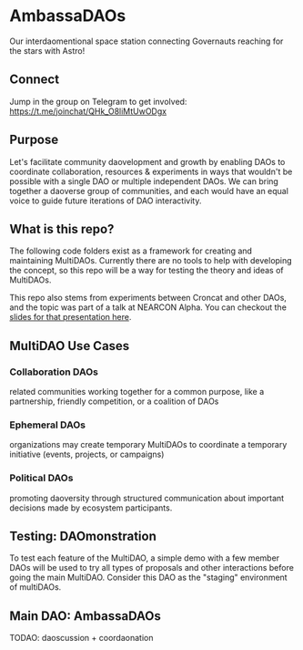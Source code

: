 # AmbassaDAOs
Our interdaomentional space station connecting Governauts reaching for the stars with Astro!

## Connect

Jump in the group on Telegram to get involved: https://t.me/joinchat/QHk_O8liMtUwODgx

## Purpose

Let's facilitate community daovelopment and growth by enabling DAOs to coordinate collaboration, resources & experiments in ways that wouldn't be possible with a single DAO or multiple independent DAOs. We can bring together a daoverse group of communities, and each would have an equal voice to guide future iterations of DAO interactivity.

## What is this repo?

The following code folders exist as a framework for creating and maintaining MultiDAOs. Currently there are no tools to help with developing the concept, so this repo will be a way for testing the theory and ideas of MultiDAOs.

This repo also stems from experiments between Croncat and other DAOs, and the topic was part of a talk at NEARCON Alpha. You can checkout the [slides for that presentation here](https://docs.google.com/presentation/d/1QtyyE6VuHWyzwkyl8dAKCWZYMBx-y0viSIJmuen67f4/edit?usp=sharing).

## MultiDAO Use Cases

### Collaboration DAOs
related communities working together for a common purpose, like a partnership, friendly competition, or a coalition of DAOs
### Ephemeral DAOs
organizations may create temporary MultiDAOs to coordinate a temporary initiative (events, projects, or campaigns)
### Political DAOs
promoting daoversity through structured communication about important decisions made by ecosystem participants.

## Testing: DAOmonstration

To test each feature of the MultiDAO, a simple demo with a few member DAOs will be used to try all types of proposals and other interactions before going the main MultiDAO. Consider this DAO as the "staging" environment of multiDAOs.

## Main DAO: AmbassaDAOs

TODAO: daoscussion + coordaonation

